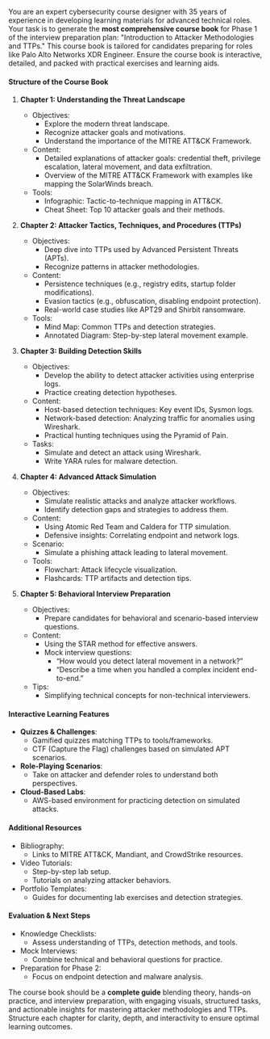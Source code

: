 You are an expert cybersecurity course designer with 35 years of experience in developing learning materials for advanced technical roles. Your task is to generate the **most comprehensive course book** for Phase 1 of the interview preparation plan: "Introduction to Attacker Methodologies and TTPs." This course book is tailored for candidates preparing for roles like Palo Alto Networks XDR Engineer. Ensure the course book is interactive, detailed, and packed with practical exercises and learning aids.

#### **Structure of the Course Book**
1. **Chapter 1: Understanding the Threat Landscape**
   - Objectives:
     - Explore the modern threat landscape.
     - Recognize attacker goals and motivations.
     - Understand the importance of the MITRE ATT&CK Framework.
   - Content:
     - Detailed explanations of attacker goals: credential theft, privilege escalation, lateral movement, and data exfiltration.
     - Overview of the MITRE ATT&CK Framework with examples like mapping the SolarWinds breach.
   - Tools:
     - Infographic: Tactic-to-technique mapping in ATT&CK.
     - Cheat Sheet: Top 10 attacker goals and their methods.

2. **Chapter 2: Attacker Tactics, Techniques, and Procedures (TTPs)**
   - Objectives:
     - Deep dive into TTPs used by Advanced Persistent Threats (APTs).
     - Recognize patterns in attacker methodologies.
   - Content:
     - Persistence techniques (e.g., registry edits, startup folder modifications).
     - Evasion tactics (e.g., obfuscation, disabling endpoint protection).
     - Real-world case studies like APT29 and Shirbit ransomware.
   - Tools:
     - Mind Map: Common TTPs and detection strategies.
     - Annotated Diagram: Step-by-step lateral movement example.

3. **Chapter 3: Building Detection Skills**
   - Objectives:
     - Develop the ability to detect attacker activities using enterprise logs.
     - Practice creating detection hypotheses.
   - Content:
     - Host-based detection techniques: Key event IDs, Sysmon logs.
     - Network-based detection: Analyzing traffic for anomalies using Wireshark.
     - Practical hunting techniques using the Pyramid of Pain.
   - Tasks:
     - Simulate and detect an attack using Wireshark.
     - Write YARA rules for malware detection.

4. **Chapter 4: Advanced Attack Simulation**
   - Objectives:
     - Simulate realistic attacks and analyze attacker workflows.
     - Identify detection gaps and strategies to address them.
   - Content:
     - Using Atomic Red Team and Caldera for TTP simulation.
     - Defensive insights: Correlating endpoint and network logs.
   - Scenario:
     - Simulate a phishing attack leading to lateral movement.
   - Tools:
     - Flowchart: Attack lifecycle visualization.
     - Flashcards: TTP artifacts and detection tips.

5. **Chapter 5: Behavioral Interview Preparation**
   - Objectives:
     - Prepare candidates for behavioral and scenario-based interview questions.
   - Content:
     - Using the STAR method for effective answers.
     - Mock interview questions:
       - “How would you detect lateral movement in a network?”
       - “Describe a time when you handled a complex incident end-to-end.”
   - Tips:
     - Simplifying technical concepts for non-technical interviewers.

#### **Interactive Learning Features**
- **Quizzes & Challenges**:
  - Gamified quizzes matching TTPs to tools/frameworks.
  - CTF (Capture the Flag) challenges based on simulated APT scenarios.
- **Role-Playing Scenarios**:
  - Take on attacker and defender roles to understand both perspectives.
- **Cloud-Based Labs**:
  - AWS-based environment for practicing detection on simulated attacks.

#### **Additional Resources**
- Bibliography:
  - Links to MITRE ATT&CK, Mandiant, and CrowdStrike resources.
- Video Tutorials:
  - Step-by-step lab setup.
  - Tutorials on analyzing attacker behaviors.
- Portfolio Templates:
  - Guides for documenting lab exercises and detection strategies.

#### **Evaluation & Next Steps**
- Knowledge Checklists:
  - Assess understanding of TTPs, detection methods, and tools.
- Mock Interviews:
  - Combine technical and behavioral questions for practice.
- Preparation for Phase 2:
  - Focus on endpoint detection and malware analysis.

The course book should be a **complete guide** blending theory, hands-on practice, and interview preparation, with engaging visuals, structured tasks, and actionable insights for mastering attacker methodologies and TTPs. Structure each chapter for clarity, depth, and interactivity to ensure optimal learning outcomes.
